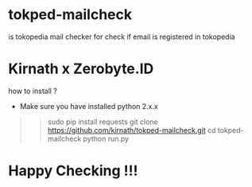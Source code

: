 # tokped-mailcheck
is tokopedia mail checker for check if email is registered in tokopedia
# Kirnath x Zerobyte.ID
how to install ?
* Make sure you have installed python 2.x.x
>> sudo pip install requests
>> git clone https://github.com/kirnath/tokped-mailcheck.git
>> cd tokped-mailcheck
>> python run.py
# Happy Checking !!!
